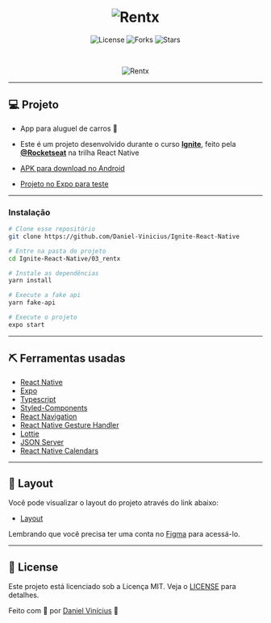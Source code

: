 <h1 align="center">
    <img alt="Rentx" title="Rentx" src="https://svgshare.com/i/_om.svg" />
</h1>

<p align="center">
  <img  src="https://img.shields.io/static/v1?label=license&message=MIT&color=FFFFFF&labelColor=32B768" alt="License">
  <img src="https://img.shields.io/github/forks/Daniel-Vinicius/Ignite-React-Native?label=forks&message=MIT&color=FFFFFF&labelColor=32B768" alt="Forks">
  <img src="https://img.shields.io/github/stars/Daniel-Vinicius/Ignite-React-Native?label=stars&message=MIT&color=FFFFFF&labelColor=32B768" alt="Stars">
</p>

<br>

<p align="center">
  <img alt="Rentx" src="https://user-images.githubusercontent.com/66279500/132040622-94a3fedd-9b12-4110-9031-91f3697c0aa2.png">
</p>

---

## 💻 Projeto

- App para aluguel de carros 🚗

- Este é um projeto desenvolvido durante o curso **[Ignite](https://rocketseat.com.br/ignite)**, feito pela **[@Rocketseat](https://github.com/Rocketseat)** na trilha React Native

- [APK para download no Android](https://drive.google.com/file/d/10z_ygMFpZjl9TZCbAd3sCNzWb91T6DUj/view?usp=sharing)
- [Projeto no Expo para teste](https://auth.expo.io/@danielviana/rentx)

---

### Instalação

```zsh
# Clone esse repositório
git clone https://github.com/Daniel-Vinicius/Ignite-React-Native

# Entre na pasta do projeto
cd Ignite-React-Native/03_rentx

# Instale as dependências
yarn install

# Execute a fake api
yarn fake-api

# Execute o projeto
expo start
```

---

## ⛏️ Ferramentas usadas <a name = "built_using"></a>

- [React Native](https://reactnative.dev/)
- [Expo](https://expo.io/)
- [Typescript](https://www.typescriptlang.org/)
- [Styled-Components](https://styled-components.com/)
- [React Navigation](https://reactnavigation.org/)
- [React Native Gesture Handler](https://docs.swmansion.com/react-native-gesture-handler/)
- [Lottie](https://lottiefiles.com/)
- [JSON Server](https://github.com/typicode/json-server)
- [React Native Calendars](https://github.com/wix/react-native-calendars)

---

## 🔖 Layout

Você pode visualizar o layout do projeto através do link abaixo:

- [Layout](https://www.figma.com/file/b5uIowA5QF5pVEVBSLLM3i/RentX-Ignite/duplicate)

Lembrando que você precisa ter uma conta no [Figma](http://figma.com/) para acessá-lo.

---

## 📝 License

Este projeto está licenciado sob a Licença MIT. Veja o [LICENSE](LICENSE) para detalhes.

Feito com 💜 por [Daniel Vinícius](https://github.com/Daniel-Vinicius) 👋
